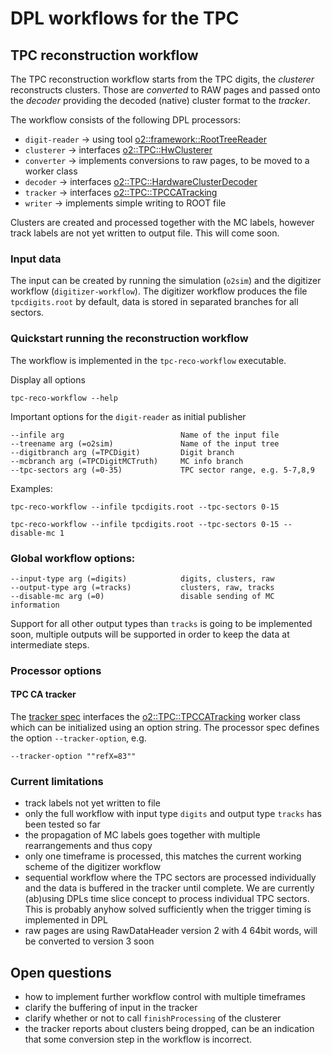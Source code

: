 # DPL workflows for the TPC

## TPC reconstruction workflow
The TPC reconstruction workflow starts from the TPC digits, the *clusterer* reconstructs clusters. Those are
*converted* to RAW pages and passed onto the *decoder* providing the decoded (native) cluster format to the
*tracker*.

The workflow consists of the following DPL processors:

* `digit-reader` -> using tool [o2::framework::RootTreeReader](../../../Framework/Utils/include/Utils/RootTreeReader.h)
* `clusterer` -> interfaces [o2::TPC::HwClusterer](../reconstruction/include/TPCReconstruction/HwClusterer.h)
* `converter` -> implements conversions to raw pages, to be moved to a worker class
* `decoder` -> interfaces [o2::TPC::HardwareClusterDecoder](reconstruction/include/TPCReconstruction/HardwareClusterDecoder.h)
* `tracker` -> interfaces [o2::TPC::TPCCATracking](reconstruction/include/TPCReconstruction/TPCCATracking.h)
* `writer` -> implements simple writing to ROOT file

Clusters are created and processed together with the MC labels, however track labels are not yet written
to output file. This will come soon.

### Input data
The input can be created by running the simulation (`o2sim`) and the digitizer workflow (`digitizer-workflow`).
The digitizer workflow produces the file `tpcdigits.root` by default, data is stored in separated branches for
all sectors.

### Quickstart running the reconstruction workflow
The workflow is implemented in the `tpc-reco-workflow` executable.

Display all options
```
tpc-reco-workflow --help
```

Important options for the `digit-reader` as initial publisher
```
--infile arg                          Name of the input file
--treename arg (=o2sim)               Name of the input tree
--digitbranch arg (=TPCDigit)         Digit branch
--mcbranch arg (=TPCDigitMCTruth)     MC info branch
--tpc-sectors arg (=0-35)             TPC sector range, e.g. 5-7,8,9
```

Examples:
```
tpc-reco-workflow --infile tpcdigits.root --tpc-sectors 0-15
```

```
tpc-reco-workflow --infile tpcdigits.root --tpc-sectors 0-15 --disable-mc 1
```

### Global workflow options:
```
--input-type arg (=digits)            digits, clusters, raw
--output-type arg (=tracks)           clusters, raw, tracks
--disable-mc arg (=0)                 disable sending of MC information
```
Support for all other output types than `tracks` is going to be implemented soon, multiple outputs
will be supported in order to keep the data at intermediate steps.

### Processor options

#### TPC CA tracker
The [tracker spec](src/CATrackerSpec.cxx) interfaces the [o2::TPC::TPCCATracking](reconstruction/include/TPCReconstruction/TPCCATracking.h) worker class which can be initialized using an option string. The processor spec defines the option `--tracker-option`, e.g.
```
--tracker-option ""refX=83""
```

### Current limitations
* track labels not yet written to file
* only the full workflow with input type `digits` and output type `tracks` has been tested so far
* the propagation of MC labels goes together with multiple rearrangements and thus copy
* only one timeframe is processed, this matches the current working scheme of the digitizer workflow
* sequential workflow where the TPC sectors are processed individually and the data is buffered in the
  tracker until complete. We are currently (ab)using DPLs time slice concept to process individual
  TPC sectors. This is probably anyhow solved sufficiently when the trigger timing is implemented in
  DPL
* raw pages are using RawDataHeader version 2 with 4 64bit words, will be converted to version 3 soon

## Open questions
* how to implement further workflow control with multiple timeframes
* clarify the buffering of input in the tracker
* clarify whether or not to call `finishProcessing` of the clusterer
* the tracker reports about clusters being dropped, can be an indication that some conversion step in
  the workflow is incorrect.
